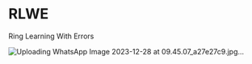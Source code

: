 # RLWE
Ring Learning With Errors

![Uploading WhatsApp Image 2023-12-28 at 09.45.07_a27e27c9.jpg…]()
